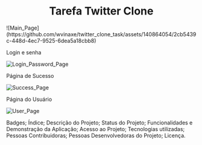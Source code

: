 <h1 align="center"> Tarefa Twitter Clone </h1>
![Main_Page](https://github.com/wvinaxe/twitter_clone_task/assets/140864054/2cb5439c-448d-4ec7-9525-6dea5a18cbb8)


Login e senha

![Login_Password_Page](https://github.com/wvinaxe/twitter_clone_task/assets/140864054/539e56b7-c857-475f-9356-972e6812d5ec)

Página de Sucesso

![Success_Page](https://github.com/wvinaxe/twitter_clone_task/assets/140864054/9f7c551b-9160-46eb-92b3-07423cc77223)

Página do Usuário

![User_Page](https://github.com/wvinaxe/twitter_clone_task/assets/140864054/67fadfa3-d4ec-475a-893d-c90531ed075f)


Badges;
Índice;
Descrição do Projeto;
Status do Projeto;
Funcionalidades e Demonstração da Aplicação;
Acesso ao Projeto;
Tecnologias utilizadas;
Pessoas Contribuidoras;
Pessoas Desenvolvedoras do Projeto;
Licença.
